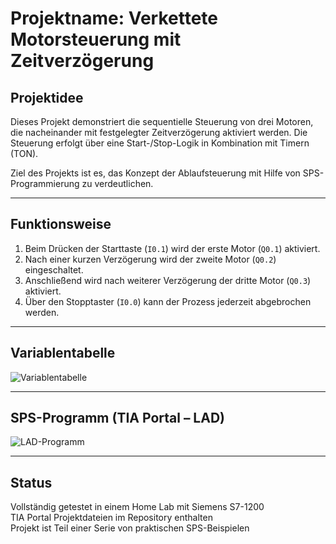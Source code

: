 # Projektname: Verkettete Motorsteuerung mit Zeitverzögerung

## Projektidee

Dieses Projekt demonstriert die sequentielle Steuerung von drei Motoren, die nacheinander mit festgelegter Zeitverzögerung aktiviert werden. Die Steuerung erfolgt über eine Start-/Stop-Logik in Kombination mit Timern (TON).

Ziel des Projekts ist es, das Konzept der Ablaufsteuerung mit Hilfe von SPS-Programmierung zu verdeutlichen.

---

## Funktionsweise

1. Beim Drücken der Starttaste (`I0.1`) wird der erste Motor (`Q0.1`) aktiviert.
2. Nach einer kurzen Verzögerung wird der zweite Motor (`Q0.2`) eingeschaltet.
3. Anschließend wird nach weiterer Verzögerung der dritte Motor (`Q0.3`) aktiviert.
4. Über den Stopptaster (`I0.0`) kann der Prozess jederzeit abgebrochen werden.

---

## Variablentabelle

![Variablentabelle](https://github.com/user-attachments/assets/7d084790-48a0-4e9d-b0d6-9467879d6f61)

---

## SPS-Programm (TIA Portal – LAD)

![LAD-Programm](https://github.com/user-attachments/assets/8d0a4556-fa7b-4e4f-8581-059db1341213)

---

## Status

Vollständig getestet in einem Home Lab mit Siemens S7-1200  
TIA Portal Projektdateien im Repository enthalten  
Projekt ist Teil einer Serie von praktischen SPS-Beispielen

